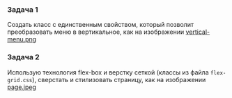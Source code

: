 ### Задача 1

Создать класс с единственным свойством, который позволит преобразовать меню в вертикальное, как на изображении
[vertical-menu.png](vertical-menu.png)


### Задача 2

Использую технология flex-box и верстку сеткой (классы из файла `flex-grid.css`), сверстать и стилизовать страницу, 
как на изображении [page.jpeg](page.jpeg)